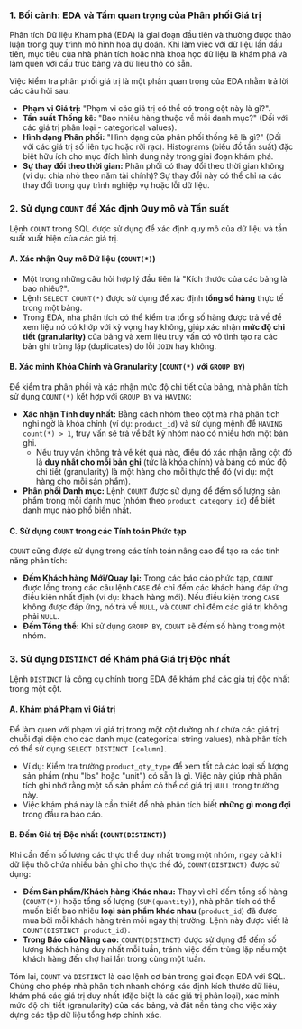 ### 1. Bối cảnh: EDA và Tầm quan trọng của Phân phối Giá trị

Phân tích Dữ liệu Khám phá (EDA) là giai đoạn đầu tiên và thường được thảo luận trong quy trình mô hình hóa dự đoán. Khi làm việc với dữ liệu lần đầu tiên, mục tiêu của nhà phân tích hoặc nhà khoa học dữ liệu là khám phá và làm quen với cấu trúc bảng và dữ liệu thô có sẵn.

Việc kiểm tra phân phối giá trị là một phần quan trọng của EDA nhằm trả lời các câu hỏi sau:

* **Phạm vi Giá trị:** "Phạm vi các giá trị có thể có trong cột này là gì?".
* **Tần suất Thống kê:** "Bao nhiêu hàng thuộc về mỗi danh mục?" (Đối với các giá trị phân loại - categorical values).
* **Hình dạng Phân phối:** "Hình dạng của phân phối thống kê là gì?" (Đối với các giá trị số liên tục hoặc rời rạc). Histograms (biểu đồ tần suất) đặc biệt hữu ích cho mục đích hình dung này trong giai đoạn khám phá.
* **Sự thay đổi theo thời gian:** Phân phối có thay đổi theo thời gian không (ví dụ: chia nhỏ theo năm tài chính)? Sự thay đổi này có thể chỉ ra các thay đổi trong quy trình nghiệp vụ hoặc lỗi dữ liệu.

### 2. Sử dụng `COUNT` để Xác định Quy mô và Tần suất

Lệnh `COUNT` trong SQL được sử dụng để xác định quy mô của dữ liệu và tần suất xuất hiện của các giá trị.

#### A. Xác nhận Quy mô Dữ liệu (`COUNT(*)`)

* Một trong những câu hỏi hợp lý đầu tiên là "Kích thước của các bảng là bao nhiêu?".
* Lệnh `SELECT COUNT(*)` được sử dụng để xác định **tổng số hàng** thực tế trong một bảng.
* Trong EDA, nhà phân tích có thể kiểm tra tổng số hàng được trả về để xem liệu nó có khớp với kỳ vọng hay không, giúp xác nhận **mức độ chi tiết (granularity)** của bảng và xem liệu truy vấn có vô tình tạo ra các bản ghi trùng lặp (duplicates) do lỗi `JOIN` hay không.

#### B. Xác minh Khóa Chính và Granularity (`COUNT(*)` với `GROUP BY`)

Để kiểm tra phân phối và xác nhận mức độ chi tiết của bảng, nhà phân tích sử dụng `COUNT(*)` kết hợp với `GROUP BY` và `HAVING`:

* **Xác nhận Tính duy nhất:** Bằng cách nhóm theo cột mà nhà phân tích nghi ngờ là khóa chính (ví dụ: `product_id`) và sử dụng mệnh đề `HAVING count(*) > 1`, truy vấn sẽ trả về bất kỳ nhóm nào có nhiều hơn một bản ghi.
  * Nếu truy vấn không trả về kết quả nào, điều đó xác nhận rằng cột đó là **duy nhất cho mỗi bản ghi** (tức là khóa chính) và bảng có mức độ chi tiết (granularity) là một hàng cho mỗi thực thể đó (ví dụ: một hàng cho mỗi sản phẩm).
* **Phân phối Danh mục:** Lệnh `COUNT` được sử dụng để đếm số lượng sản phẩm trong mỗi danh mục (nhóm theo `product_category_id`) để biết danh mục nào phổ biến nhất.

#### C. Sử dụng `COUNT` trong các Tính toán Phức tạp

`COUNT` cũng được sử dụng trong các tính toán nâng cao để tạo ra các tính năng phân tích:

* **Đếm Khách hàng Mới/Quay lại:** Trong các báo cáo phức tạp, `COUNT` được lồng trong các câu lệnh `CASE` để chỉ đếm các khách hàng đáp ứng điều kiện nhất định (ví dụ: khách hàng mới). Nếu điều kiện trong `CASE` không được đáp ứng, nó trả về `NULL`, và `COUNT` chỉ đếm các giá trị không phải `NULL`.
* **Đếm Tổng thể:** Khi sử dụng `GROUP BY`, `COUNT` sẽ đếm số hàng trong một nhóm.

### 3. Sử dụng `DISTINCT` để Khám phá Giá trị Độc nhất

Lệnh `DISTINCT` là công cụ chính trong EDA để khám phá các giá trị độc nhất trong một cột.

#### A. Khám phá Phạm vi Giá trị

Để làm quen với phạm vi giá trị trong một cột dường như chứa các giá trị chuỗi đại diện cho các danh mục (categorical string values), nhà phân tích có thể sử dụng `SELECT DISTINCT [column]`.

* Ví dụ: Kiểm tra trường `product_qty_type` để xem tất cả các loại số lượng sản phẩm (như "lbs" hoặc "unit") có sẵn là gì. Việc này giúp nhà phân tích ghi nhớ rằng một số sản phẩm có thể có giá trị `NULL` trong trường này.
* Việc khám phá này là cần thiết để nhà phân tích biết **những gì mong đợi** trong đầu ra báo cáo.

#### B. Đếm Giá trị Độc nhất (`COUNT(DISTINCT)`)

Khi cần đếm số lượng các thực thể duy nhất trong một nhóm, ngay cả khi dữ liệu thô chứa nhiều bản ghi cho thực thể đó, `COUNT(DISTINCT)` được sử dụng:

* **Đếm Sản phẩm/Khách hàng Khác nhau:** Thay vì chỉ đếm tổng số hàng (`COUNT(*)`) hoặc tổng số lượng (`SUM(quantity)`), nhà phân tích có thể muốn biết bao nhiêu **loại sản phẩm khác nhau** (`product_id`) đã được mua bởi mỗi khách hàng trên mỗi ngày thị trường. Lệnh này được viết là `COUNT(DISTINCT product_id)`.
* **Trong Báo cáo Nâng cao:** `COUNT(DISTINCT)` được sử dụng để đếm số lượng khách hàng duy nhất mỗi tuần, tránh việc đếm trùng lặp nếu một khách hàng đến chợ hai lần trong cùng một tuần.

Tóm lại, `COUNT` và `DISTINCT` là các lệnh cơ bản trong giai đoạn EDA với SQL. Chúng cho phép nhà phân tích nhanh chóng xác định kích thước dữ liệu, khám phá các giá trị duy nhất (đặc biệt là các giá trị phân loại), xác minh mức độ chi tiết (granularity) của các bảng, và đặt nền tảng cho việc xây dựng các tập dữ liệu tổng hợp chính xác.
